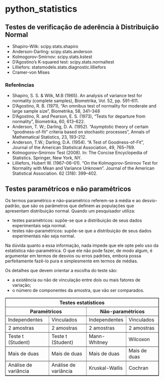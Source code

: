 # python_statistics

## Testes de verificação de aderência à Distribuição Normal 

- Shapiro-Wilk: scipy.stats.shapiro
- Anderson-Darling: scipy.stats.anderson
- Kolmogorov-Smirnov: scipy.stats.kstest
- D’Agostino’s K-squared test: scipy.stats.normaltest
- Lilliefors: statsmodels.stats.diagnostic.lilliefors
- Cramer-von Mises

### Referências

- Shapiro, S. S. & Wilk, M.B (1965). An analysis of variance test for normality (complete samples), Biometrika, Vol. 52, pp. 591-611.
- D’Agostino, R. B. (1971), “An omnibus test of normality for moderate and large sample size”, Biometrika, 58, 341–348
- D’Agostino, R. and Pearson, E. S. (1973), “Tests for departure from normality”, Biometrika, 60, 613–622.
- Anderson, T. W.; Darling, D. A. (1952). “Asymptotic theory of certain “goodness-of-fit” criteria based on stochastic processes”, Annals of Mathematical Statistics, 23, 193–212.
- Anderson, T.W.; Darling, D.A. (1954). “A Test of Goodness-of-Fit”, Journal of the American Statistical Association, 49, 765–769.
- Kolmogorov–Smirnov Test (2008). In: The Concise Encyclopedia of Statistics. Springer, New York, NY.
- Lilliefors, Hubert W. (1967–06–01). “On the Kolmogorov-Smirnov Test for Normality with Mean and Variance Unknown”. Journal of the American Statistical Association. 62 (318): 399–402.

## Testes paramétricos e não paramétricos

Os termos paramétrico e não-paramétrico referem-se à média e ao desvio-padrão, que são os parâmetros que definem as populações que apresentam distribuição normal. 
Quando um pesquisador utiliza:

- testes paramétricos: supõe-se que a distribuição de seus dados experimentais seja normal.
- testes não-paramétricos: supõe-se que a distribuição de seus dados experimentais não seja normal.

Na dúvida quanto a essa informação, nada impede que ele opte pelo uso da estatística não-paramétrica. O que ele não pode fazer, de modo algum, é argumentar em termos de desvios ou erros padrões, embora possa perfeitamente fazê-lo pura e simplesmente em termos de médias.

Os detalhes que devem orientar a escolha do teste são:

- a existência ou não de vinculação entre dois ou mais fatores de variação;
- o número de componentes da amostra, que vão ser comparados.

<table border="1">
<tr>
    <th colspan="4">Testes estatísticos</th>
</tr>
<tr>
    <th colspan="2">Paramétricos</th>
    <th colspan="2">Não-paramétricos</th>
</tr>
<tr>
    <td>Independentes</td>
    <td>Vinculados</td>
    <td>Independentes</td>
    <td>Vinculados</td>
</tr>
<tr>
    <td>2 amostras</td>
    <td>2 amostras</td>
    <td>2 amostras</td>
    <td>2 amostras</td>
 </tr>
 <tr>
    <td>Teste t (Student)</td>
    <td>Teste t (Student)</td>
    <td>Mann-Whitney</td>
    <td>Wilcoxon</td>
  </tr>
  <tr>
    <td>Mais de duas</td>
    <td>Mais de duas</td>
    <td>Mais de duas</td>
    <td>Mais de duas</td>
  </tr>
  <tr>
    <td>Análise de variância</td>
    <td>Análise de variância</td>
    <td>Kruskal-Wallis</td>
    <td>Cochran</td>
  </tr>
</table>

